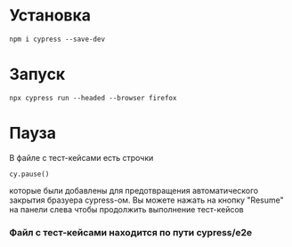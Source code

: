 
# Установка

    npm i cypress --save-dev
	
# Запуск

    npx cypress run --headed --browser firefox

# Пауза

В файле с тест-кейсами есть строчки  

    cy.pause() 
    
которые были добавлены для предотвращения автоматического закрытия бразуера cypress-ом. Вы можете нажать на кнопку "Resume" на панели слева чтобы продолжить выполнение тест-кейсов

### Файл с тест-кейсами находится по пути cypress/e2e


